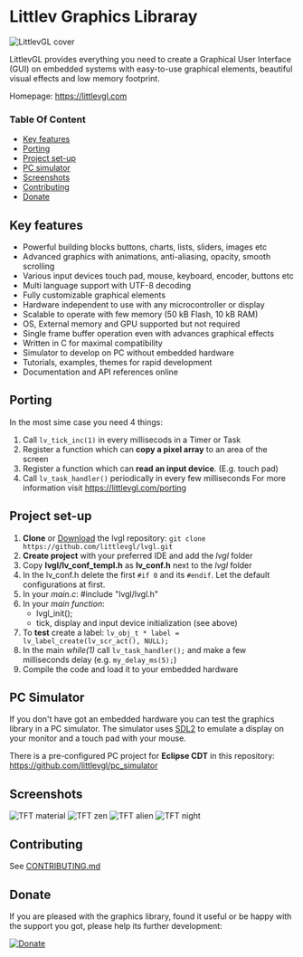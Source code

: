 # Littlev Graphics Libraray

![LittlevGL cover](http://www.gl.littlev.hu/home/main_cover_small.png)

LittlevGL provides everything you need to create a Graphical User Interface (GUI) on embedded systems with easy-to-use graphical elements, beautiful visual effects and low memory footprint.

Homepage: https://littlevgl.com

### Table Of Content

- [Key features](#key-features)
- [Porting](#porting)
- [Project set-up](#project-set-up)
- [PC simulator](#pc-simulator)
- [Screenshots](#screenshots)
- [Contributing](#contributing)
- [Donate](#donate)

## Key features

- Powerful building blocks buttons, charts, lists, sliders, images etc
- Advanced graphics with animations, anti-aliasing, opacity, smooth scrolling
- Various input devices touch pad, mouse, keyboard, encoder, buttons etc
- Multi language support with UTF-8 decoding
- Fully customizable graphical elements
- Hardware independent to use with any microcontroller or display
- Scalable to operate with few memory (50 kB Flash, 10 kB RAM)
- OS, External memory and GPU supported but not required
- Single frame buffer operation even with advances graphical effects
- Written in C for maximal compatibility
- Simulator to develop on PC without embedded hardware
- Tutorials, examples, themes for rapid development
- Documentation and API references online

## Porting

In the most sime case you need 4 things:

1. Call `lv_tick_inc(1)` in every millisecods in a Timer or Task
2. Register a function which can **copy a pixel array** to an area of the screen
3. Register a function which can **read an input device**. (E.g. touch pad)
4. Call `lv_task_handler()` periodically in every few milliseconds
   For more information visit https://littlevgl.com/porting

## Project set-up

1. **Clone** or [Download](https://littlevgl.com/download) the lvgl repository: `git clone  https://github.com/littlevgl/lvgl.git`
2. **Create project** with your preferred IDE and add the _lvgl_ folder
3. Copy **lvgl/lv_conf_templ.h** as **lv_conf.h** next to the _lvgl_ folder
4. In the lv_conf.h delete the first `#if 0` and its `#endif`. Let the default configurations at first.
5. In your _main.c_: #include "lvgl/lvgl.h"
6. In your _main function_:
   - lvgl_init();
   - tick, display and input device initialization (see above)
7. To **test** create a label: `lv_obj_t * label = lv_label_create(lv_scr_act(), NULL);`
8. In the main _while(1)_ call `lv_task_handler();` and make a few milliseconds delay (e.g. `my_delay_ms(5);`)
9. Compile the code and load it to your embedded hardware

## PC Simulator

If you don't have got an embedded hardware you can test the graphics library in a PC simulator. The simulator uses [SDL2](https://www.libsdl.org/) to emulate a display on your monitor and a touch pad with your mouse.

There is a pre-configured PC project for **Eclipse CDT** in this repository: https://github.com/littlevgl/pc_simulator

## Screenshots

![TFT material](http://www.gl.littlev.hu/github_res/tft_material.png)
![TFT zen](http://www.gl.littlev.hu/github_res/tft_zen.png)
![TFT alien](http://www.gl.littlev.hu/github_res/tft_alien.png)
![TFT night](http://www.gl.littlev.hu/github_res/tft_night.png)

## Contributing

See [CONTRIBUTING.md](https://github.com/littlevgl/lvgl/blob/master/docs/CONTRIBUTING.md)

## Donate

If you are pleased with the graphics library, found it useful or be happy with the support you got, please help its further development:

[![Donate](https://littlevgl.com/donate_dir/donate_btn.png)](https://littlevgl.com/donate)
